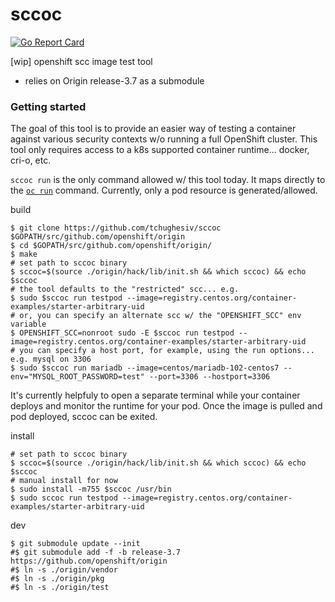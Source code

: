 # sccoc

[![Go Report Card](https://goreportcard.com/badge/github.com/tchughesiv/sccoc)](https://goreportcard.com/report/github.com/tchughesiv/sccoc)

[wip] openshift scc image test tool

 - relies on Origin release-3.7 as a submodule

### Getting started

The goal of this tool is to provide an easier way of testing a container against various security contexts w/o running a full OpenShift cluster. This tool only requires access to a k8s supported container runtime... docker, cri-o, etc.

`sccoc run` is the only command allowed w/ this tool today.  It maps directly to the [`oc run`](https://docs.openshift.org/latest/cli_reference/basic_cli_operations.html#run) command. Currently, only a pod resource is generated/allowed.

build
```shell
$ git clone https://github.com/tchughesiv/sccoc $GOPATH/src/github.com/openshift/origin
$ cd $GOPATH/src/github.com/openshift/origin/
$ make
# set path to sccoc binary
$ sccoc=$(source ./origin/hack/lib/init.sh && which sccoc) && echo $sccoc
# the tool defaults to the "restricted" scc... e.g.
$ sudo $sccoc run testpod --image=registry.centos.org/container-examples/starter-arbitrary-uid
# or, you can specify an alternate scc w/ the "OPENSHIFT_SCC" env variable
$ OPENSHIFT_SCC=nonroot sudo -E $sccoc run testpod --image=registry.centos.org/container-examples/starter-arbitrary-uid
# you can specify a host port, for example, using the run options... e.g. mysql on 3306
$ sudo $sccoc run mariadb --image=centos/mariadb-102-centos7 --env="MYSQL_ROOT_PASSWORD=test" --port=3306 --hostport=3306
```

It's currently helpfuly to open a separate terminal while your container deploys and monitor the runtime for your pod. Once the image is pulled and pod deployed, sccoc can be exited.

install
```shell
# set path to sccoc binary
$ sccoc=$(source ./origin/hack/lib/init.sh && which sccoc) && echo $sccoc
# manual install for now
$ sudo install -m755 $sccoc /usr/bin
$ sudo sccoc run testpod --image=registry.centos.org/container-examples/starter-arbitrary-uid
```

dev
```shell
$ git submodule update --init
#$ git submodule add -f -b release-3.7 https://github.com/openshift/origin
#$ ln -s ./origin/vendor
#$ ln -s ./origin/pkg
#$ ln -s ./origin/test
```
